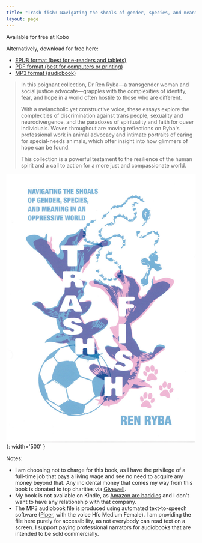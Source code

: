 ```yaml
---
title: "Trash fish: Navigating the shoals of gender, species, and meaning in an oppressive world"
layout: page
---
```


Available for free at Kobo

Alternatively, download for free here:
- [EPUB format (best for e-readers and tablets)](assets/trashfish/ryba-2025-trash-fish.epub)
- [PDF format (best for computers or printing)](assets/trashfish/ryba-2025-trash-fish.pdf)
- [MP3 format (audiobook)](assets/trashfish/ryba-2025-trash-fish.mp3)  

> In this poignant collection, Dr Ren Ryba—a transgender woman and social justice advocate—grapples with the complexities of identity, fear, and hope in a world often hostile to those who are different.
>
> With a melancholic yet constructive voice, these essays explore the complexities of discrimination against trans people, sexuality and neurodivergence, and the paradoxes of spirituality and faith for queer individuals. Woven throughout are moving reflections on Ryba's professional work in animal advocacy and intimate portraits of caring for special-needs animals, which offer insight into how glimmers of hope can be found.
>
> This collection is a powerful testament to the resilience of the human spirit and a call to action for a more just and compassionate world.  


![Book cover for Trash Fish, a zine-style illustration of pink and blue fish with background images of a soccer ball, a rosary, and dog paws](assets/trashfish/cover_compressed.jpg){: width='500' }  

Notes:
- I am choosing not to charge for this book, as I have the privilege of a full-time job that pays a living wage and see no need to acquire any money beyond that. Any incidental money that comes my way from this book is donated to top charities via [Givewell](https://www.givewell.org/).
- My book is not available on Kindle, as [Amazon are baddies](https://en.wikipedia.org/wiki/Criticism_of_Amazon) and I don't want to have any relationship with that company.
- The MP3 audiobook file is produced using automated text-to-speech software ([Piper](https://github.com/rhasspy/piper?tab=readme-ov-file), with the voice Hfc Medium Female). I am providing the file here purely for accessibility, as not everybody can read text on a screen. I support paying professional narrators for audiobooks that are intended to be sold commercially.
